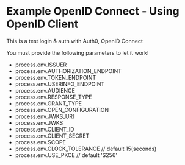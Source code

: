 # Example OpenID Connect - Using OpenID Client
This is a test login & auth with Auth0, OpenID Connect


You must provide the following parameters to let it work!

* process.env.ISSUER
* process.env.AUTHORIZATION_ENDPOINT
* process.env.TOKEN_ENDPOINT
* process.env.USERINFO_ENDPOINT
* process.env.AUDIENCE
* process.env.RESPONSE_TYPE
* process.env.GRANT_TYPE
* process.env.OPEN_CONFIGURATION
* process.env.JWKS_URI
* process.env.JWKS
* process.env.CLIENT_ID
* process.env.CLIENT_SECRET
* process.env.SCOPE
* process.env.CLOCK_TOLERANCE // default 15(seconds) 
* process.env.USE_PKCE // default 'S256'
